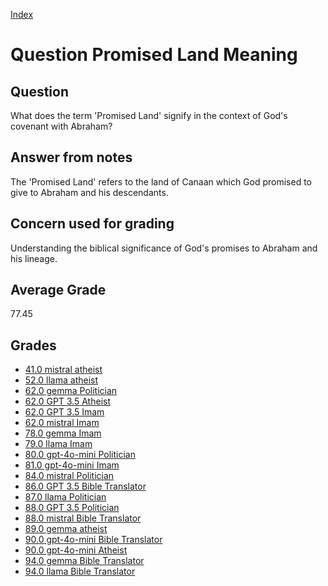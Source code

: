 
[Index](../../index.md)
# Question Promised Land Meaning
## Question
What does the term 'Promised Land' signify in the context of God's covenant with Abraham?

## Answer from notes
The 'Promised Land' refers to the land of Canaan which God promised to give to Abraham and his descendants.

## Concern used for grading
Understanding the biblical significance of God's promises to Abraham and his lineage.

## Average Grade
77.45

## Grades
 * [41.0 mistral atheist](../answers/mistral_atheist/Promised_Land_Meaning.md)
 * [52.0 llama atheist](../answers/llama_atheist/Promised_Land_Meaning.md)
 * [62.0 gemma Politician](../answers/gemma_Politician/Promised_Land_Meaning.md)
 * [62.0 GPT 3.5 Atheist](../answers/GPT_3.5_Atheist/Promised_Land_Meaning.md)
 * [62.0 GPT 3.5 Imam](../answers/GPT_3.5_Imam/Promised_Land_Meaning.md)
 * [62.0 mistral Imam](../answers/mistral_Imam/Promised_Land_Meaning.md)
 * [78.0 gemma Imam](../answers/gemma_Imam/Promised_Land_Meaning.md)
 * [79.0 llama Imam](../answers/llama_Imam/Promised_Land_Meaning.md)
 * [80.0 gpt-4o-mini Politician](../answers/gpt-4o-mini_Politician/Promised_Land_Meaning.md)
 * [81.0 gpt-4o-mini Imam](../answers/gpt-4o-mini_Imam/Promised_Land_Meaning.md)
 * [84.0 mistral Politician](../answers/mistral_Politician/Promised_Land_Meaning.md)
 * [86.0 GPT 3.5 Bible Translator](../answers/GPT_3.5_Bible_Translator/Promised_Land_Meaning.md)
 * [87.0 llama Politician](../answers/llama_Politician/Promised_Land_Meaning.md)
 * [88.0 GPT 3.5 Politician](../answers/GPT_3.5_Politician/Promised_Land_Meaning.md)
 * [88.0 mistral Bible Translator](../answers/mistral_Bible_Translator/Promised_Land_Meaning.md)
 * [89.0 gemma atheist](../answers/gemma_atheist/Promised_Land_Meaning.md)
 * [90.0 gpt-4o-mini Bible Translator](../answers/gpt-4o-mini_Bible_Translator/Promised_Land_Meaning.md)
 * [90.0 gpt-4o-mini Atheist](../answers/gpt-4o-mini_Atheist/Promised_Land_Meaning.md)
 * [94.0 gemma Bible Translator](../answers/gemma_Bible_Translator/Promised_Land_Meaning.md)
 * [94.0 llama Bible Translator](../answers/llama_Bible_Translator/Promised_Land_Meaning.md)
